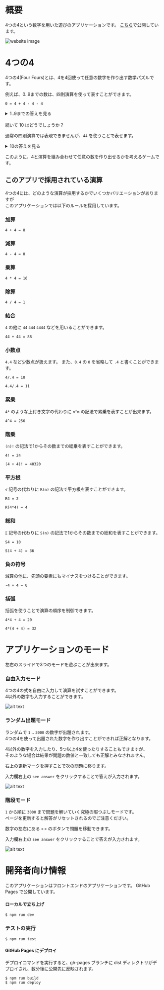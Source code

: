 # 概要
4つの4という数字を用いた遊びのアプリケーションです。
[こちら](https://rouhjp.github.io/four-fours-web/)で公開しています。

![website image](/docs/introduction.png)

# 4つの4
4つの4(Four Fours)とは、4を4回使って任意の数字を作り出す数学パズルです。

例えば、0..9までの数は、四則演算を使って表すことができます。

```
0 = 4 + 4 - 4 - 4
```

<details><summary>1..9までの答えを見る</summary>

```
1 = (4 + 4)/(4 + 4)
```

```
2 = 4/4 + 4/4
```

```
3 = (4 + 4 + 4)/4
```

```
4 = 4 + (4 - 4)*4
```

```
5 = (4*4 + 4)/4
```

```
6 = 4 + (4 + 4)/4
```

```
7 = 4 + 4 - 4/4
```

```
8 = 4 + 4*(4/4)
```

```
9 = 4 + 4 + 4/4
```
</details>

<br/>
続いて 10 はどうでしょうか？

通常の四則演算では表現できませんが、`44` を使うことで表せます。

<details><summary>10の答えを見る</summary>

```
10 = (44 - 4)/4
```
</details>

このように、4と演算を組み合わせて任意の数を作り出せるかを考えるゲームです。

## このアプリで採用されている演算
4つの4には、どのような演算が採用するかでいくつかバリエーションがありますが<br/>
このアプリケーションでは以下のルールを採用しています。

### 加算
```
4 + 4 = 8
```

### 減算
```
4 - 4 = 0
```

### 乗算
```
4 * 4 = 16
```

### 除算
```
4 / 4 = 1
```

### 結合

`4` の他に `44` `444` `4444` などを用いることができます。
```
44 + 44 = 88
```

### 小数点

`4.4` など少数点が扱えます。
また、`0.4` の `0` を省略して `.4` と書くことができます。
```
4/.4 = 10
```

```
4.4/.4 = 11
```

### 累乗

`4⁴` のような上付き文字の代わりに `n^m` の記法で累乗を表すことが出来ます。
```
4^4 = 256
```

### 階乗
`(n)!` の記法で1からその数までの総乗を表すことができます。
```
4! = 24
```

```
(4 + 4)! = 40320
```

### 平方根

`√` 記号の代わりに `R(n)` の記法で平方根を表すことができます。
```
R4 = 2
```

```
R(4*4) = 4
```

### 総和

`Σ` 記号の代わりに `S(n)` の記法で1からその数までの総和を表すことができます。

```
S4 = 10
```

```
S(4 + 4) = 36
```

### 負の符号

減算の他に、先頭の要素にもマイナスをつけることができます。
```
-4 + 4 = 0
```

### 括弧

括弧を使うことで演算の順序を制御できます。
```
4*4 + 4 = 20
```

```
4*(4 + 4) = 32
```

# アプリケーションのモード

左右のスライドで3つのモードを遊ぶことが出来ます。

### 自由入力モード

4つの4の式を自由に入力して演算を試すことができます。<br/>
4以外の数字も入力することができます。

![alt text](docs/free_mode.png)

### ランダム出題モード

ランダムで `1` .. `3000` の数字が出題されます。<br/>
4つの4を使って出題された数字を作り出すことができれば正解となります。

4以外の数字を入力したり、5つ以上4を使ったりすることもできますが、<br/>
そのような場合は結果が問題の数値と一致しても正解とみなされません。

右上の更新マークを押すことで次の問題に移ります。

入力欄右上の `see answer` をクリックすることで答えが入力されます。

![alt text](docs/quiz_mode.png)

### 階段モード

`1` から順に `3000` まで問題を解いていく究極の暇つぶしモードです。<br/>
ページを更新すると解答がリセットされるのでご注意ください。

数字の左右にある `<` `>` のボタンで問題を移動できます。

入力欄右上の `see answer` をクリックすることで答えが入力されます。

![alt text](docs/stair_mode.png)

# 開発者向け情報

このアプリケーションはフロントエンドのアプリケーションです。
GitHub Pages で公開しています。

#### ローカルで立ち上げ
```
$ npm run dev
```

### テストの実行
```
$ npm run test
```

#### GitHub Pages にデプロイ
デプロイコマンドを実行すると、gh-pages ブランチに dist ディレクトリがデプロイされ、数分後に公開先に反映されます。

```
$ npm run build
$ npm run deploy
```
